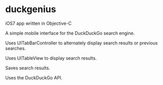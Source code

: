 duckgenius
==========
iOS7 app written in Objective-C

A simple mobile interface for the DuckDuckGo search engine.

Uses UITabBarController to alternately display search results or previous searches.

Uses UITableView to display search results.

Saves search results. 

Uses the DuckDuckGo API.
